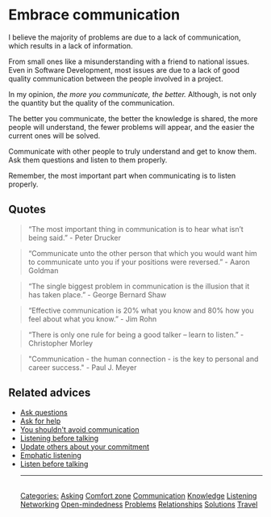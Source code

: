 # Embrace communication

I believe the majority of problems are due to a lack of communication, which results in a lack of information.

From small ones like a misunderstanding with a friend to national issues. Even in Software Development, most issues are due to a lack of good quality communication between the people involved in a project.

In my opinion, _the more you communicate, the better._ Although, is not only the quantity but the quality of the communication.

The better you communicate, the better the knowledge is shared, the more people will understand, the fewer problems will appear, and the easier the current ones will be solved.

Communicate with other people to truly understand and get to know them. Ask them questions and listen to them properly.

Remember, the most important part when communicating is to listen properly.

## Quotes

> “The most important thing in communication is to hear what isn’t being said.” - Peter Drucker

> “Communicate unto the other person that which you would want him to communicate unto you if your positions were reversed.” - Aaron Goldman

> “The single biggest problem in communication is the illusion that it has taken place.” - George Bernard Shaw

> “Effective communication is 20% what you know and 80% how you feel about what you know.” - Jim Rohn

> “There is only one rule for being a good talker – learn to listen.” - Christopher Morley

> "Communication - the human connection - is the key to personal and career success." - Paul J. Meyer

## Related advices

- [Ask questions](../Ask%20questions/index.md)
- [Ask for help](../Ask%20for%20help/index.md)
- [You shouldn't avoid communication](../You%20shouldn't%20avoid%20communication/index.md)
- [Listening before talking](../Listen%20before%20talking/index.md)
- [Update others about your commitment](../Update%20others%20about%20your%20commitment/index.md)
- [Emphatic listening](../Empathic%20Listening/index.md)
- [Listen before talking](../Listen%20before%20talking/index.md)<hr/><br/>[Categories:](../Categories/index.md) [Asking](../Categories/Asking.md) [Comfort zone](../Categories/Comfort%20zone.md) [Communication](../Categories/Communication.md) [Knowledge](../Categories/Knowledge.md) [Listening](../Categories/Listening.md) [Networking](../Categories/Networking.md) [Open-mindedness](../Categories/Open-mindedness.md) [Problems](../Categories/Problems.md) [Relationships](../Categories/Relationships.md) [Solutions](../Categories/Solutions.md) [Travel](../Categories/Travel.md)